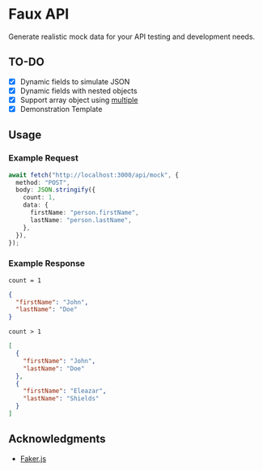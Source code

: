 # Faux API

Generate realistic mock data for your API testing and development needs.

## TO-DO

- [x] Dynamic fields to simulate JSON
- [x] Dynamic fields with nested objects
- [x] Support array object using [multiple](https://fakerjs.dev/api/helpers.html#multiple)
- [x] Demonstration Template

## Usage

### Example Request

```ts
await fetch("http://localhost:3000/api/mock", {
  method: "POST",
  body: JSON.stringify({
    count: 1,
    data: {
      firstName: "person.firstName",
      lastName: "person.lastName",
    },
  }),
});
```

### Example Response

`count = 1`

```json
{
  "firstName": "John",
  "lastName": "Doe"
}
```

`count > 1`

```json
[
  {
    "firstName": "John",
    "lastName": "Doe"
  },
  {
    "firstName": "Eleazar",
    "lastName": "Shields"
  }
]
```

## Acknowledgments

- [Faker.js](https://fakerjs.dev/)
